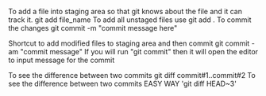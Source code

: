 To add a file into staging area so that git knows about the file and it can track it. 
	git add file_name
	To add all unstaged files use	git add .
To commit the changes
	git commit -m "commit message here"
	
Shortcut to add modified files to staging area and then commit
	git commit -am "commit message"
If you will run "git commit" then it will open the editor to input message for the commit

To see the difference between two commits  git diff commit#1..commit#2
To see the difference between two commits  EASY WAY 'git diff HEAD~3'
